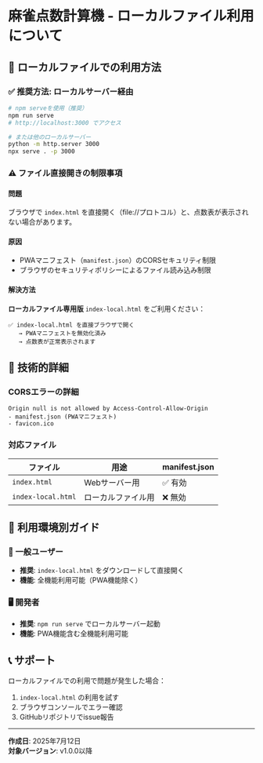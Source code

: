 # 麻雀点数計算機 - ローカルファイル利用について

## 📁 ローカルファイルでの利用方法

### ✅ 推奨方法: ローカルサーバー経由
```bash
# npm serveを使用（推奨）
npm run serve
# http://localhost:3000 でアクセス

# または他のローカルサーバー
python -m http.server 3000
npx serve . -p 3000
```

### ⚠️ ファイル直接開きの制限事項

#### 問題
ブラウザで `index.html` を直接開く（file://プロトコル）と、点数表が表示されない場合があります。

#### 原因
- PWAマニフェスト（`manifest.json`）のCORSセキュリティ制限
- ブラウザのセキュリティポリシーによるファイル読み込み制限

#### 解決方法
**ローカルファイル専用版** `index-local.html` をご利用ください：

```
✅ index-local.html を直接ブラウザで開く
   → PWAマニフェストを無効化済み
   → 点数表が正常表示されます
```

## 🔧 技術的詳細

### CORSエラーの詳細
```
Origin null is not allowed by Access-Control-Allow-Origin
- manifest.json (PWAマニフェスト)
- favicon.ico
```

### 対応ファイル
| ファイル | 用途 | manifest.json |
|---------|------|---------------|
| `index.html` | Webサーバー用 | ✅ 有効 |
| `index-local.html` | ローカルファイル用 | ❌ 無効 |

## 🎯 利用環境別ガイド

### 📱 一般ユーザー
- **推奨**: `index-local.html` をダウンロードして直接開く
- **機能**: 全機能利用可能（PWA機能除く）

### 🖥️ 開発者
- **推奨**: `npm run serve` でローカルサーバー起動
- **機能**: PWA機能含む全機能利用可能

## 📞 サポート

ローカルファイルでの利用で問題が発生した場合：

1. `index-local.html` の利用を試す
2. ブラウザコンソールでエラー確認
3. GitHubリポジトリでissue報告

---

**作成日**: 2025年7月12日  
**対象バージョン**: v1.0.0以降